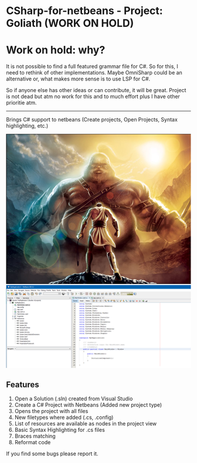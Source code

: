 <h1>CSharp-for-netbeans - Project: Goliath (WORK ON HOLD)</h1>
<h1>Work on hold: why?</h1>
It is not possible to find a full featured grammar file for C#. So for this, I need to rethink of other implementations. Maybe OmniSharp could be an alternative or, what makes more sense is to use LSP for C#.

So if anyone else has other ideas or can contribute, it will be great. Project is not dead but atm no work for this and to much effort plus I have other prioritie atm.


---------------------------------------


Brings C# support to netbeans (Create projects, Open Projects, Syntax highlighting, etc.)

<img src="screenshots/david-vs-goliath.jpg" alt="David vs Goliath" />

<img src="screenshots/wpfAppInNetBeans.png" alt="opened wpf project in netbeans" />


<h2>Features</h2>
<ol>
    <li>Open a Solution (.sln) created from Visual Studio</li>
    <li>Create a C# Project with Netbeans (Added new project type)</li>
    <li>Opens the project with all files</li>
    <li>New filetypes where added (.cs, .config)</li>
    <li>List of resources are available as nodes in the project view</li>
    <li>Basic Syntax Highlighting for .cs files</li>
    <li>Braces matching</li>
    <li>Reformat code</li>
</ol>

<p>If you find some bugs please report it.</p>
